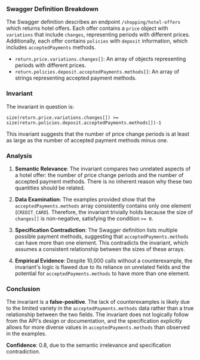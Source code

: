 ### Swagger Definition Breakdown

The Swagger definition describes an endpoint `/shopping/hotel-offers` which returns hotel offers. Each offer contains a `price` object with `variations` that include `changes`, representing periods with different prices. Additionally, each offer contains `policies` with `deposit` information, which includes `acceptedPayments` methods.

- `return.price.variations.changes[]`: An array of objects representing periods with different prices.
- `return.policies.deposit.acceptedPayments.methods[]`: An array of strings representing accepted payment methods.

### Invariant

The invariant in question is:

`size(return.price.variations.changes[]) >= size(return.policies.deposit.acceptedPayments.methods[])-1`

This invariant suggests that the number of price change periods is at least as large as the number of accepted payment methods minus one.

### Analysis

1. **Semantic Relevance**: The invariant compares two unrelated aspects of a hotel offer: the number of price change periods and the number of accepted payment methods. There is no inherent reason why these two quantities should be related.

2. **Data Examination**: The examples provided show that the `acceptedPayments.methods` array consistently contains only one element (`CREDIT_CARD`). Therefore, the invariant trivially holds because the size of `changes[]` is non-negative, satisfying the condition `>= 0`.

3. **Specification Contradiction**: The Swagger definition lists multiple possible payment methods, suggesting that `acceptedPayments.methods` can have more than one element. This contradicts the invariant, which assumes a consistent relationship between the sizes of these arrays.

4. **Empirical Evidence**: Despite 10,000 calls without a counterexample, the invariant's logic is flawed due to its reliance on unrelated fields and the potential for `acceptedPayments.methods` to have more than one element.

### Conclusion

The invariant is a **false-positive**. The lack of counterexamples is likely due to the limited variety in the `acceptedPayments.methods` data rather than a true relationship between the two fields. The invariant does not logically follow from the API's design or documentation, and the specification explicitly allows for more diverse values in `acceptedPayments.methods` than observed in the examples.

**Confidence**: 0.8, due to the semantic irrelevance and specification contradiction.
